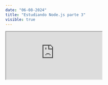 ```yaml
---
date: "06-08-2024"
title: "Estudiando Node.js parte 3"
visible: true
---
```

<iframe src="https://www.youtube.com/embed/YCGxm5JVYSw" allowfullscreen></iframe>
